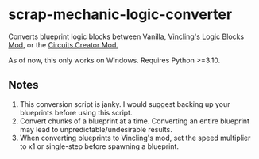 # scrap-mechanic-logic-converter
Converts blueprint logic blocks between Vanilla, [Vincling's Logic Blocks Mod](https://steamcommunity.com/workshop/filedetails/?id=2568516747), or the [Circuits Creator Mod.](https://steamcommunity.com/sharedfiles/filedetails/?id=2289714402)

As of now, this only works on Windows.
Requires Python >=3.10.

## Notes
1. This conversion script is janky. I would suggest backing up your blueprints before using this script.
2. Convert chunks of a blueprint at a time. Converting an entire blueprint may lead to unpredictable/undesirable results.
3. When converting blueprints to Vincling's mod, set the speed multiplier to x1 or single-step before spawning a blueprint.

